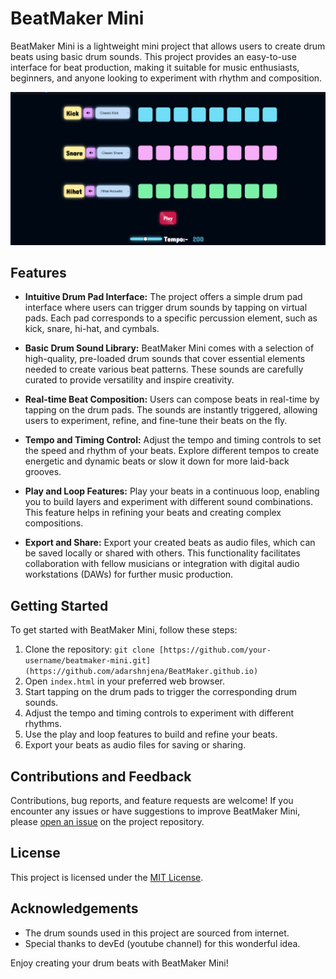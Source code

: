 # BeatMaker Mini

BeatMaker Mini is a lightweight mini project that allows users to create drum beats using basic drum sounds. This project provides an easy-to-use interface for beat production, making it suitable for music enthusiasts, beginners, and anyone looking to experiment with rhythm and composition.

![BeatMaker Mini Screenshot](/screenshot.png)

## Features

- **Intuitive Drum Pad Interface:** The project offers a simple drum pad interface where users can trigger drum sounds by tapping on virtual pads. Each pad corresponds to a specific percussion element, such as kick, snare, hi-hat, and cymbals.

- **Basic Drum Sound Library:** BeatMaker Mini comes with a selection of high-quality, pre-loaded drum sounds that cover essential elements needed to create various beat patterns. These sounds are carefully curated to provide versatility and inspire creativity.

- **Real-time Beat Composition:** Users can compose beats in real-time by tapping on the drum pads. The sounds are instantly triggered, allowing users to experiment, refine, and fine-tune their beats on the fly.

- **Tempo and Timing Control:** Adjust the tempo and timing controls to set the speed and rhythm of your beats. Explore different tempos to create energetic and dynamic beats or slow it down for more laid-back grooves.

- **Play and Loop Features:** Play your beats in a continuous loop, enabling you to build layers and experiment with different sound combinations. This feature helps in refining your beats and creating complex compositions.

- **Export and Share:** Export your created beats as audio files, which can be saved locally or shared with others. This functionality facilitates collaboration with fellow musicians or integration with digital audio workstations (DAWs) for further music production.

## Getting Started

To get started with BeatMaker Mini, follow these steps:

1. Clone the repository: `git clone [https://github.com/your-username/beatmaker-mini.git](https://github.com/adarshnjena/BeatMaker.github.io)`
2. Open `index.html` in your preferred web browser.
3. Start tapping on the drum pads to trigger the corresponding drum sounds.
4. Adjust the tempo and timing controls to experiment with different rhythms.
5. Use the play and loop features to build and refine your beats.
6. Export your beats as audio files for saving or sharing.

## Contributions and Feedback

Contributions, bug reports, and feature requests are welcome! If you encounter any issues or have suggestions to improve BeatMaker Mini, please [open an issue](https://github.com/your-username/beatmaker-mini/issues) on the project repository.

## License

This project is licensed under the [MIT License](LICENSE).

## Acknowledgements

- The drum sounds used in this project are sourced from internet.
- Special thanks to devEd (youtube channel) for this wonderful idea.

Enjoy creating your drum beats with BeatMaker Mini!

